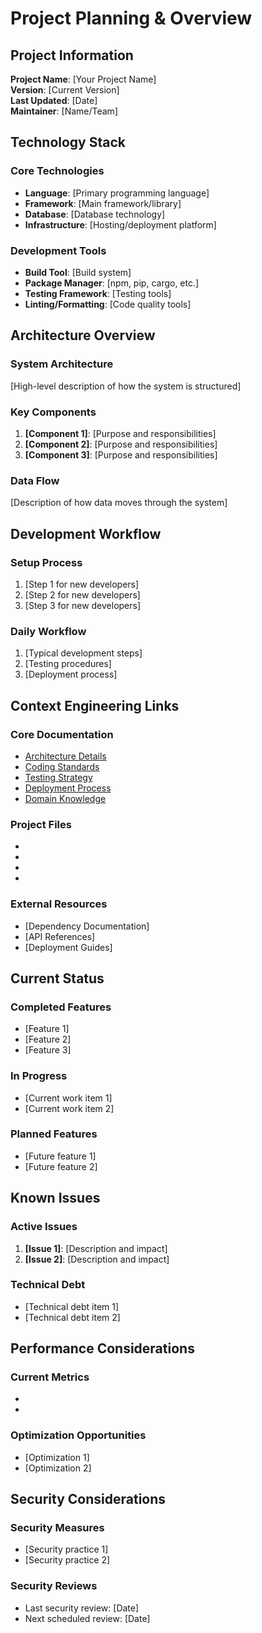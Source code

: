 # Project Planning & Overview

## Project Information

**Project Name**: [Your Project Name]  
**Version**: [Current Version]  
**Last Updated**: [Date]  
**Maintainer**: [Name/Team]

## Technology Stack

### Core Technologies
- **Language**: [Primary programming language]
- **Framework**: [Main framework/library]
- **Database**: [Database technology]
- **Infrastructure**: [Hosting/deployment platform]

### Development Tools
- **Build Tool**: [Build system]
- **Package Manager**: [npm, pip, cargo, etc.]
- **Testing Framework**: [Testing tools]
- **Linting/Formatting**: [Code quality tools]

## Architecture Overview

### System Architecture
[High-level description of how the system is structured]

### Key Components
1. **[Component 1]**: [Purpose and responsibilities]
2. **[Component 2]**: [Purpose and responsibilities]
3. **[Component 3]**: [Purpose and responsibilities]

### Data Flow
[Description of how data moves through the system]

## Development Workflow

### Setup Process
1. [Step 1 for new developers]
2. [Step 2 for new developers]
3. [Step 3 for new developers]

### Daily Workflow
1. [Typical development steps]
2. [Testing procedures]
3. [Deployment process]

## Context Engineering Links

### Core Documentation
- [Architecture Details](./architecture.md)
- [Coding Standards](./coding-standards.md)
- [Testing Strategy](./testing-strategy.md)
- [Deployment Process](./deployment-process.md)
- [Domain Knowledge](./domain-knowledge.md)

### Project Files
- [Main Configuration]: `/[path-to-main-config]`
- [Entry Point]: `/[path-to-entry-point]`
- [Test Directory]: `/[path-to-tests]`
- [Documentation]: `/[path-to-docs]`

### External Resources
- [Dependency Documentation]
- [API References]
- [Deployment Guides]

## Current Status

### Completed Features
- [Feature 1]
- [Feature 2]
- [Feature 3]

### In Progress
- [Current work item 1]
- [Current work item 2]

### Planned Features
- [Future feature 1]
- [Future feature 2]

## Known Issues

### Active Issues
1. **[Issue 1]**: [Description and impact]
2. **[Issue 2]**: [Description and impact]

### Technical Debt
- [Technical debt item 1]
- [Technical debt item 2]

## Performance Considerations

### Current Metrics
- [Performance metric 1]: [Value]
- [Performance metric 2]: [Value]

### Optimization Opportunities
- [Optimization 1]
- [Optimization 2]

## Security Considerations

### Security Measures
- [Security practice 1]
- [Security practice 2]

### Security Reviews
- Last security review: [Date]
- Next scheduled review: [Date]